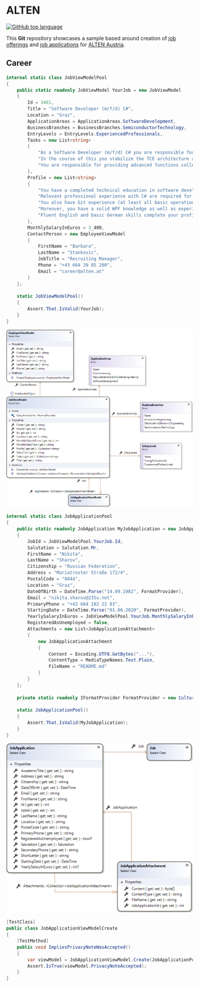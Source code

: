 # ALTEN

[![GitHub top language](https://img.shields.io/github/languages/top/nikita-sharov/alten?style=for-the-badge)](https://github.com/search?q=repo%3Anikita-sharov%2Falten+language%3AC%23&type=Code&ref=advsearch&l=C%23)

This **Git** repository showcases a sample based around creation of [job offerings](https://www.alten.at/en/career/jobs.html) and [job applications](https://www.alten.at/en/speculative-application.html) for  [ALTEN Austria](https://www.alten.at/en).

## Career

```csharp
internal static class JobViewModelPool
{
    public static readonly JobViewModel YourJob = new JobViewModel
    {
        Id = 3461,
        Title = "Software Developer (m/f/d) C#",
        Location = "Graz",
        ApplicationAreas = ApplicationAreas.SoftwareDevelopment,
        BusinessBranches = BusinessBranches.SemiconductorTechnology,
        EntryLevels = EntryLevels.ExperiencedProfessionals,
        Tasks = new List<string>
        {
            "As a Software Developer (m/f/d) C# you are responsible for programming software using C# and .NET",
            "In the course of this you stabilize the TCE architecture and you provide the connection to JAMA",
            "You are responsible for providing advanced functions collecting within user surveys"
        },
        Profile = new List<string>
        {
            "You have a completed technical education in software development, computer science or equivalent",
            "Relevant professional experience with C# are required for this position",
            "You also have Git experience (at least all basic operations)",
            "Moreover, you have a solid WPF knowledge as well as experience with MVVM pattern",
            "Fluent English and basic German skills complete your profile"
        },
        MonthlySalaryInEuros = 3_400,
        ContactPerson = new EmployeeViewModel
        {
            FirstName = "Barbara",
            LastName = "Stankovic",
            JobTitle = "Recruiting Manager",
            Phone = "+43 664 39 85 200",
            Email = "career@alten.at"
        }
    };

    static JobViewModelPool()
    {
        Assert.That.IsValid(YourJob);
    }
}
```

![Job](docs/media/job-view-model.png)

```csharp
internal static class JobApplicationPool
{
    public static readonly JobApplication MyJobApplication = new JobApplication
    {
        JobId = JobViewModelPool.YourJob.Id,
        Salutation = Salutation.Mr,
        FirstName = "Nikita",
        LastName = "Sharov",
        Citizenship = "Russian Federation",
        Address = "Mariatroster Straße 172/4",
        PostalCode = "8044",
        Location = "Graz",
        DateOfBirth = DateTime.Parse("14.09.1982", FormatProvider),
        Email = "nikita.sharov@235u.net",
        PrimaryPhone = "+43 664 182 22 83",
        StartingDate = DateTime.Parse("01.06.2020", FormatProvider),
        YearlySalaryInEuros = JobViewModelPool.YourJob.MonthlySalaryInEuros * 14,
        RegisteredAsUnemployed = false,
        Attachments = new List<JobApplicationAttachment>
        {
            new JobApplicationAttachment
            {
                Content = Encoding.UTF8.GetBytes("..."),
                ContentType = MediaTypeNames.Text.Plain,
                FileName = "README.md"
            }
        }
    };

    private static readonly IFormatProvider FormatProvider = new CultureInfo("de");

    static JobApplicationPool()
    {
        Assert.That.IsValid(MyJobApplication);
    }
}
```

![JobApplication](docs/media/job-application.png)

```csharp
[TestClass]
public class JobApplicationViewModelCreate
{
    [TestMethod]
    public void ImpliesPrivacyNoteWasAccepted()
    {
        var viewModel = JobApplicationViewModel.Create(JobApplicationPool.MyJobApplication);
        Assert.IsTrue(viewModel.PrivacyNoteAccepted);
    }
}
```